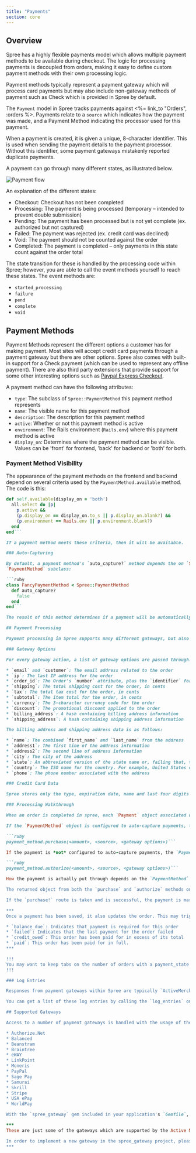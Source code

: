 ```yaml
---
title: "Payments"
section: core
---
```


## Overview

Spree has a highly flexible payments model which allows multiple payment methods to be available during checkout. The logic for processing payments is decoupled from orders, making it easy to define custom payment methods with their own processing logic.

Payment methods typically represent a payment gateway which will process card payments but may also include non-gateway methods of payment such as Check which is provided in Spree by default.

The `Payment` model in Spree tracks payments against <%= link_to "Orders", :orders %>. Payments relate to a `source` which indicates how the payment was made, and a Payment Method indicating the processor used for this payment.

When a payment is created, it is given a unique, 8-character identifier. This is used when sending the payment details to the payment processor. Without this identifier, some payment gateways mistakenly reported duplicate payments.

A payment can go through many different states, as illustrated below.

![Payment flow](/images/developer/core/payment_flow.jpg)

An explanation of the different states:

* Checkout: Checkout has not been completed
* Processing: The payment is being processed (temporary – intended to prevent double submission)
* Pending: The payment has been processed but is not yet complete (ex. authorized but not captured)
* Failed: The payment was rejected (ex. credit card was declined)
* Void: The payment should not be counted against the order
* Completed: The payment is completed – only payments in this state count against the order total

The state transition for these is handled by the processing code within Spree; however, you are able to call the event methods yourself to reach these states. The event methods are:

* `started_processing`
* `failure`
* `pend`
* `complete`
* `void`

## Payment Methods

Payment Methods represent the different options a customer has for making payment. Most sites will accept credit card payments through a payment gateway but there are other options. Spree also comes with built-in support for a Check payment (which can be used to represent any offline payment). There are also third party extensions that provide support for some other interesting options such as [Paypal Express Checkout](https://github.com/spree/spree_paypal_express).

A payment method can have the following attributes:

* `type`: The subclass of `Spree::PaymentMethod` this payment method represents
* `name`: The visible name for this payment method
* `description`: The description for this payment method
* `active`: Whether or not this payment method is active
* `environment`: The Rails environment (`Rails.env`) where this payment method is active
* `display_on`: Determines where the payment method can be visible. Values can be 'front' for frontend, 'back' for backend or 'both' for both.

### Payment Method Visibility

The appearance of the payment methods on the frontend and backend depend on several criteria used by the `PaymentMethod.available` method. The code is this:

```ruby
def self.available(display_on = 'both')
  all.select do |p|
    p.active &&
    (p.display_on == display_on.to_s || p.display_on.blank?) &&
    (p.environment == Rails.env || p.environment.blank?)
  end
end```

If a payment method meets these criteria, then it will be available.

### Auto-Capturing

By default, a payment method's `auto_capture?` method depends the on `Spree::Config[:auto_capture]` preference. If you have set this preference set to `true`, but don't want a payment method to be auto-capturable like other payment methods in your system, you can override the `auto_capture?` method in your
`PaymentMethod` subclass:

```ruby
class FancyPaymentMethod < Spree::PaymentMethod
  def auto_capture?
    false
  end
end```

The result of this method determines if a payment will be automatically authorized or not during the processing of the payment.

## Payment Processing

Payment processing in Spree supports many different gateways, but also attempts to comply with the API provided by the [active_merchant](https://github.com/shopify/active_merchant) gem where possible.

### Gateway Options

For every gateway action, a list of gateway options are passed through.

* `email` and `customer`: The email address related to the order
* `ip`: The last IP address for the order
* `order_id`: The Order's `number` attribute, plus the `identifier` for each payment, generated when the payment is first created
* `shipping`: The total shipping cost for the order, in cents
* `tax`: The total tax cost for the order, in cents
* `subtotal`: The item total for the order, in cents
* `currency`: The 3-character currency code for the order
* `discount`: The promotional discount applied to the order
* `billing_address`: A hash containing billing address information
* `shipping_address`: A hash containing shipping address information

The billing address and shipping address data is as follows:

* `name`: The combined `first_name` and `last_name` from the address
* `address1`: The first line of the address information
* `address2`: The second line of address information
* `city`: The city of the address
* `state`: An abbreviated version of the state name or, failing that, the state name itself, from the related `State` object. If that fails, the `state_name` attribute from the address.
* `country`: The ISO name for the country. For example, United States of America is "US", Australia is "AU".
* `phone`: The phone number associated with the address

### Credit Card Data

Spree stores only the type, expiration date, name and last four digits for the card on your server. This data can then be used to present to the user so that they can verify that the correct card is being used. All credit card data sent through forms is sent through immediately to the gateways, and is not stored for any period of time.

### Processing Walkthrough

When an order is completed in spree, each `Payment` object associated with the order has the `process!` method called on it (unless `payment_required?` for the Order returns `false`) in order to attempt to automatically fulfill the payment required for the order. If the payment method requires a source, and the payment has a source associated with it, then Spree will attempt to process the payment. Otherwise, the payment will need to be processed manually.

If the `PaymentMethod` object is configured to auto-capture payments, then the `Payment#purchase!` method will be called, which will call `PaymentMethod#purchase` like this:

```ruby
payment_method.purchase(<amount>, <source>, <gateway options>)```

If the payment is *not* configured to auto-capture payments, the `Payment#authorize!` method will be called, with the same arguments as the `purchase` method above:

```ruby
payment_method.authorize(<amount>, <source>, <gateway options>)```

How the payment is actually put through depends on the `PaymentMethod` sub-class' implementation of the `purchase` and `authorize` methods.

The returned object from both the `purchase` and `authorize` methods on the payment method objects must be an `ActiveMerchant::Billing::Response` object. This response object is then stored (in YAML) in the `spree_log_entries` table. Log entries can be retrieved with a call to the `log_entries` association on any `Payment` object.

If the `purchase!` route is taken and is successful, the payment is marked as `completed`. If it fails, it is marked as `failed`. If the `authorize` method is successful, the payment is transitioned to the "pending" state so that it can be manually captured later by calling the `capture!` method. If it is unsuccessful, it is also transitioned to the `failed` state.

***
Once a payment has been saved, it also updates the order. This may trigger the `payment_state` to change, which would reflect the current payment state of the order. The possible states are:

* `balance_due`: Indicates that payment is required for this order
* `failed`: Indicates that the last payment for the order failed
* `credit_owed`: This order has been paid for in excess of its total
* `paid`: This order has been paid for in full.
***

!!!
You may want to keep tabs on the number of orders with a payment_state of `failed`. A sudden increase in the number of such orders could indicate a problem with your credit card gateway and most likely indicates a serious problem affecting customer satisfaction. You should check the latest `log_entries` for the most recent payments in the store if this is happening.
!!!

### Log Entries

Responses from payment gateways within Spree are typically `ActiveMerchant::Billing::Response` objects. When Spree handles a response from a payment gateway, it will serialize these objects as YAML and store them in the database as log entries for a payment. These responses can be useful for debugging why a payment has failed.

You can get a list of these log entries by calling the `log_entries` on any `Spree::Payment` object. To get the `Active::Merchant::Billing::Response` out of these `Spree::LogEntry` objects, call the `details` method.

## Supported Gateways

Access to a number of payment gateways is handled with the usage of the [spree_gateway](https://github.com/spree/spree_gateway) extension. This extension currently supports the following gateways:

* Authorize.Net
* Balanced
* Beanstram
* Braintree
* eWAY
* LinkPoint
* Moneris
* PayPal
* Sage Pay
* Samurai
* Skrill
* Stripe
* USA ePay
* WorldPay

With the `spree_gateway` gem included in your application's `Gemfile`, these gateways will be selectable in the admin backend for payment methods.

***
These are just some of the gateways which are supported by the Active Merchant gem. You can see a [list of all the Active Merchant gateways on that project's GitHub page](https://github.com/Shopify/active_merchant#supported-direct-payment-gateways).

In order to implement a new gateway in the spree_gateway project, please refer to the other gateways within `app/models/spree/gateway` inside that project.
***
